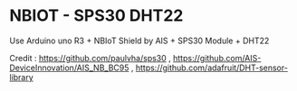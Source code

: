 # NBIOT - SPS30 DHT22
Use Arduino uno R3 + NBIoT Shield by AIS + SPS30 Module + DHT22

Credit : https://github.com/paulvha/sps30 , https://github.com/AIS-DeviceInnovation/AIS_NB_BC95 , https://github.com/adafruit/DHT-sensor-library

